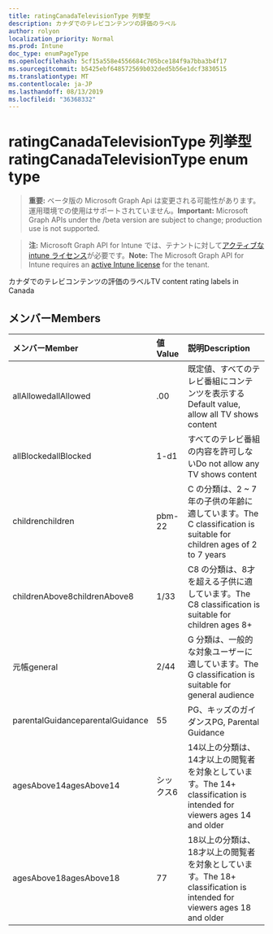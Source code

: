 ```yaml
---
title: ratingCanadaTelevisionType 列挙型
description: カナダでのテレビコンテンツの評価のラベル
author: rolyon
localization_priority: Normal
ms.prod: Intune
doc_type: enumPageType
ms.openlocfilehash: 5cf15a558e4556684c705bce184f9a7bba3b4f17
ms.sourcegitcommit: b5425ebf648572569b032ded5b56e1dcf3830515
ms.translationtype: MT
ms.contentlocale: ja-JP
ms.lasthandoff: 08/13/2019
ms.locfileid: "36368332"
---
```

# <a name="ratingcanadatelevisiontype-enum-type"></a><span data-ttu-id="c5bde-103">ratingCanadaTelevisionType 列挙型</span><span class="sxs-lookup"><span data-stu-id="c5bde-103">ratingCanadaTelevisionType enum type</span></span>

> <span data-ttu-id="c5bde-104">**重要:** ベータ版の Microsoft Graph Api は変更される可能性があります。運用環境での使用はサポートされていません。</span><span class="sxs-lookup"><span data-stu-id="c5bde-104">**Important:** Microsoft Graph APIs under the /beta version are subject to change; production use is not supported.</span></span>

> <span data-ttu-id="c5bde-105">**注:** Microsoft Graph API for Intune では、テナントに対して[アクティブな intune ライセンス](https://go.microsoft.com/fwlink/?linkid=839381)が必要です。</span><span class="sxs-lookup"><span data-stu-id="c5bde-105">**Note:** The Microsoft Graph API for Intune requires an [active Intune license](https://go.microsoft.com/fwlink/?linkid=839381) for the tenant.</span></span>

<span data-ttu-id="c5bde-106">カナダでのテレビコンテンツの評価のラベル</span><span class="sxs-lookup"><span data-stu-id="c5bde-106">TV content rating labels in Canada</span></span>

## <a name="members"></a><span data-ttu-id="c5bde-107">メンバー</span><span class="sxs-lookup"><span data-stu-id="c5bde-107">Members</span></span>
|<span data-ttu-id="c5bde-108">メンバー</span><span class="sxs-lookup"><span data-stu-id="c5bde-108">Member</span></span>|<span data-ttu-id="c5bde-109">値</span><span class="sxs-lookup"><span data-stu-id="c5bde-109">Value</span></span>|<span data-ttu-id="c5bde-110">説明</span><span class="sxs-lookup"><span data-stu-id="c5bde-110">Description</span></span>|
|:---|:---|:---|
|<span data-ttu-id="c5bde-111">allAllowed</span><span class="sxs-lookup"><span data-stu-id="c5bde-111">allAllowed</span></span>|<span data-ttu-id="c5bde-112">.0</span><span class="sxs-lookup"><span data-stu-id="c5bde-112">0</span></span>|<span data-ttu-id="c5bde-113">既定値、すべてのテレビ番組にコンテンツを表示する</span><span class="sxs-lookup"><span data-stu-id="c5bde-113">Default value, allow all TV shows content</span></span>|
|<span data-ttu-id="c5bde-114">allBlocked</span><span class="sxs-lookup"><span data-stu-id="c5bde-114">allBlocked</span></span>|<span data-ttu-id="c5bde-115">1-d</span><span class="sxs-lookup"><span data-stu-id="c5bde-115">1</span></span>|<span data-ttu-id="c5bde-116">すべてのテレビ番組の内容を許可しない</span><span class="sxs-lookup"><span data-stu-id="c5bde-116">Do not allow any TV shows content</span></span>|
|<span data-ttu-id="c5bde-117">children</span><span class="sxs-lookup"><span data-stu-id="c5bde-117">children</span></span>|<span data-ttu-id="c5bde-118">pbm-2</span><span class="sxs-lookup"><span data-stu-id="c5bde-118">2</span></span>|<span data-ttu-id="c5bde-119">C の分類は、2 ~ 7 年の子供の年齢に適しています。</span><span class="sxs-lookup"><span data-stu-id="c5bde-119">The C classification is suitable for children ages of 2 to 7 years</span></span>|
|<span data-ttu-id="c5bde-120">childrenAbove8</span><span class="sxs-lookup"><span data-stu-id="c5bde-120">childrenAbove8</span></span>|<span data-ttu-id="c5bde-121">1/3</span><span class="sxs-lookup"><span data-stu-id="c5bde-121">3</span></span>|<span data-ttu-id="c5bde-122">C8 の分類は、8才を超える子供に適しています。</span><span class="sxs-lookup"><span data-stu-id="c5bde-122">The C8 classification is suitable for children ages 8+</span></span>|
|<span data-ttu-id="c5bde-123">元帳</span><span class="sxs-lookup"><span data-stu-id="c5bde-123">general</span></span>|<span data-ttu-id="c5bde-124">2/4</span><span class="sxs-lookup"><span data-stu-id="c5bde-124">4</span></span>|<span data-ttu-id="c5bde-125">G 分類は、一般的な対象ユーザーに適しています。</span><span class="sxs-lookup"><span data-stu-id="c5bde-125">The G classification is suitable for general audience</span></span>|
|<span data-ttu-id="c5bde-126">parentalGuidance</span><span class="sxs-lookup"><span data-stu-id="c5bde-126">parentalGuidance</span></span>|<span data-ttu-id="c5bde-127">5</span><span class="sxs-lookup"><span data-stu-id="c5bde-127">5</span></span>|<span data-ttu-id="c5bde-128">PG、キッズのガイダンス</span><span class="sxs-lookup"><span data-stu-id="c5bde-128">PG, Parental Guidance</span></span>|
|<span data-ttu-id="c5bde-129">agesAbove14</span><span class="sxs-lookup"><span data-stu-id="c5bde-129">agesAbove14</span></span>|<span data-ttu-id="c5bde-130">シックス</span><span class="sxs-lookup"><span data-stu-id="c5bde-130">6</span></span>|<span data-ttu-id="c5bde-131">14以上の分類は、14才以上の閲覧者を対象としています。</span><span class="sxs-lookup"><span data-stu-id="c5bde-131">The 14+ classification is intended for viewers ages 14 and older</span></span>|
|<span data-ttu-id="c5bde-132">agesAbove18</span><span class="sxs-lookup"><span data-stu-id="c5bde-132">agesAbove18</span></span>|<span data-ttu-id="c5bde-133">7</span><span class="sxs-lookup"><span data-stu-id="c5bde-133">7</span></span>|<span data-ttu-id="c5bde-134">18以上の分類は、18才以上の閲覧者を対象としています。</span><span class="sxs-lookup"><span data-stu-id="c5bde-134">The 18+ classification is intended for viewers ages 18 and older</span></span>|



